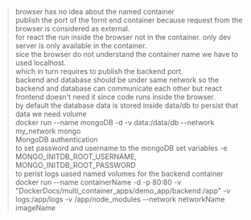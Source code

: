 > browser has no idea about the named container<br>
> publish the port of the fornt end container because request from the browser is considered as external.<br>
> for react the run inside the browser not in the container. only dev server is only available in the container.<br> 
> sice the browser do not understand the container name we have to used localhost.<br>
> which in turn requires to publish the backend port. <br>
> backend and database should be under same network so the backend and database can communicate each other but react frontend doesn't need it since code runs inside the browser.<br>
> by default the database data is stored inside data/db to persist that data we need volume<br>
> docker run --name mongoDB -d -v data:/data/db  --network my_network mongo <br>
> MongoDB authentication<br>
> to set password and username to the mongoDB set variables -e MONGO_INITDB_ROOT_USERNAME, MONGO_INITDB_ROOT_PASSWORD<br>
> to perist logs uased named volumes for the backend container<br>
> docker run --name containerName -d -p 80:80 -v "DockerDocs/multi_container_apps/demo_app/backend:/app" -v logs:/app/logs -v /app/node_modules --network networkName imageName<br>
